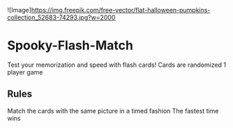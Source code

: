 ![Image]https://img.freepik.com/free-vector/flat-halloween-pumpkins-collection_52683-74293.jpg?w=2000

# Spooky-Flash-Match
Test your memorization and speed with flash cards!
Cards are randomized
1 player game


## Rules
Match the cards with the same picture in a timed fashion
The fastest time wins

